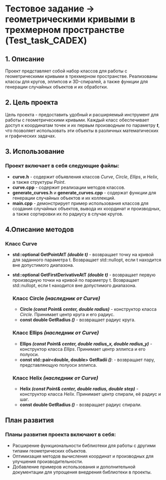 # Тестовое задание -> геометрическими кривыми в трехмерном пространстве  (Test_task_CADEX)

## 1. Описание
Проект представляет собой набор классов для работы с геометрическими кривыми в трехмерном пространстве. Реализованы классы для кругов, эллипсов и 3D-спиралей, а также функции для генерации случайных объектов и их обработки.

## 2. Цель проекта
Цель проекта - предоставить удобный и расширяемый инструмент для работы с геометрическими кривыми. Каждый класс обеспечивает доступ к координатам точек и их первым производным по параметру **_t_**, что позволяет использовать эти объекты в различных математических и графических задачах.

## 3. Использование

### Проект включает в себя следующие файлы:

* **curve.h** - содержит объявления классов _Curve_, _Circle_, _Ellips_, и _Helix_, а также структуры _Point_.
* **curve.cpp** - содержит реализации методов классов.
* **generate_curves.h** и **generate_curves.cpp** - содержат функции для генерации случайных объектов и их коллекций.
* **main.cpp** - демонстрирует пример использования классов для создания случайных объектов, вывода их координат и производных, а также сортировки их по радиусу в случае кругов.

## 4.Описание методов

### Класс Curve

* **std::optional<Point> GetPointAtT _(double t)_** - возвращает точку на кривой для заданного параметра t. Возвращает std::nullopt, если t находится вне допустимого диапазона.
* **std::optional<Point> GetFirstDerivativeAtT _(double t)_** - возвращает первую производную точки на кривой по параметру t. Возвращает std::nullopt, если t находится вне допустимого диапазона.

  ### Класс Circle _(наследник от Curve)_

  * **Circle _(const Point& center, double radius)_** - конструктор класса _Circle_. Принимает центр круга и его радиус.
  * **const double GetRadius _()_** - возвращает радиус круга.

  ### Класс Ellips _(наследник от Curve)_

  * **Ellips _(const Point& center, double radius_x, double radius_y)_** - конструктор класса _Ellips_. Принимает центр эллипса и его полуоси.
  * **const std::pair<double, double> GetRadii _()_**: - возвращает пару, представляющую полуоси эллипса.

  ### Класс Helix _(наследник от Curve)_

  * **Helix _(const Point& center, double radius, double step)_** - конструктор класса _Helix_. Принимает центр спирали, её радиус и шаг.
  * **const double GetRadius _()_** - возвращает радиус спирали.

## План развития

### Планы развития проекта включают в себя:

* Расширение функциональности библиотеки для работы с другими типами геометрических объектов.
* Оптимизация методов вычисления координат и производных для улучшения производительности.
* Добавление примеров использования и дополнительной документации для упрощения внедрения библиотеки в проекты.
